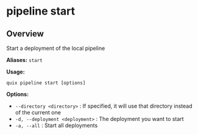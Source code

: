 # pipeline start

## Overview

Start a deployment of the local pipeline

**Aliases:** `start`

**Usage:**

```
quix pipeline start [options]
```

**Options:**

- `--directory <directory>` : If specified, it will use that directory instead of the current one
- `-d, --deployment <deployment>` : The deployment you want to start
- `-a, --all` : Start all deployments

